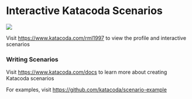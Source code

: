 # Interactive Katacoda Scenarios

[![](http://shields.katacoda.com/katacoda/rml1997/count.svg)](https://www.katacoda.com/rml1997 "Get your profile on Katacoda.com")

Visit https://www.katacoda.com/rml1997 to view the profile and interactive scenarios

### Writing Scenarios
Visit https://www.katacoda.com/docs to learn more about creating Katacoda scenarios

For examples, visit https://github.com/katacoda/scenario-example
